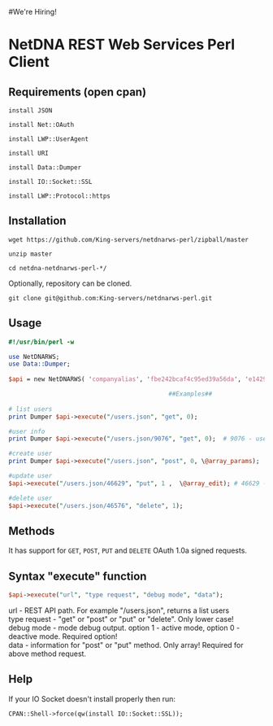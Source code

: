 #We're Hiring!




# NetDNA REST Web Services Perl Client

## Requirements (open cpan)

`install JSON`

`install Net::OAuth`

`install LWP::UserAgent`

`install URI`

`install Data::Dumper`

`install IO::Socket::SSL`

`install LWP::Protocol::https`


## Installation
`wget https://github.com/King-servers/netdnarws-perl/zipball/master`

`unzip master`

`cd netdna-netdnarws-perl-*/`

Optionally, repository can be cloned.

`git clone git@github.com:King-servers/netdnarws-perl.git`


## Usage
```perl
#!/usr/bin/perl -w

use NetDNARWS;
use Data::Dumper;
           
$api = new NetDNARWS( 'companyalias', 'fbe242bcaf4c95ed39a56da', 'e1429ab0873d0f13b62');

											##Examples##
	
# list users
print Dumper $api->execute("/users.json", "get", 0); 

#user info
print Dumper $api->execute("/users.json/9076", "get", 0);  # 9076 - user id

#create user
print Dumper $api->execute("/users.json", "post", 0, \@array_params); 

#update user
$api->execute("/users.json/46629", "put", 1 ,  \@array_edit); # 46629 - user id

#delete user 
$api->execute("/users.json/46576", "delete", 1);
```

## Methods
It has support for `GET`, `POST`, `PUT` and `DELETE` OAuth 1.0a signed requests.

## Syntax "execute" function 


```perl    
$api->execute("url", "type request", "debug mode", "data");
```
url - REST API path. For example "/users.json", returns a list users  
type request -  "get" or "post" or "put" or "delete". Only lower case!    
debug mode - mode debug output. option 1 - active mode, option 0 - deactive mode. Required option!  
data - information for "post" or "put" method. Only array! Required for above method request.  

## Help

If your IO Socket doesn't install properly then run:

`CPAN::Shell->force(qw(install IO::Socket::SSL));`
